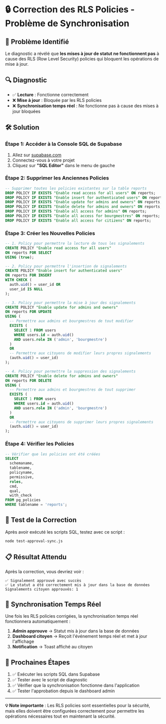 # 🔒 Correction des RLS Policies - Problème de Synchronisation

## 🚨 Problème Identifié

Le diagnostic a révélé que **les mises à jour de statut ne fonctionnent pas** à cause des RLS (Row Level Security) policies qui bloquent les opérations de mise à jour.

## 🔍 Diagnostic

- ✅ **Lecture** : Fonctionne correctement
- ❌ **Mise à jour** : Bloquée par les RLS policies
- ❌ **Synchronisation temps réel** : Ne fonctionne pas à cause des mises à jour bloquées

## 🛠️ Solution

### Étape 1: Accéder à la Console SQL de Supabase

1. Allez sur [supabase.com](https://supabase.com)
2. Connectez-vous à votre projet
3. Cliquez sur **"SQL Editor"** dans le menu de gauche

### Étape 2: Supprimer les Anciennes Policies

```sql
-- Supprimer toutes les policies existantes sur la table reports
DROP POLICY IF EXISTS "Enable read access for all users" ON reports;
DROP POLICY IF EXISTS "Enable insert for authenticated users" ON reports;
DROP POLICY IF EXISTS "Enable update for admins and owners" ON reports;
DROP POLICY IF EXISTS "Enable delete for admins and owners" ON reports;
DROP POLICY IF EXISTS "Enable all access for admins" ON reports;
DROP POLICY IF EXISTS "Enable all access for bourgmestres" ON reports;
DROP POLICY IF EXISTS "Enable all access for citizens" ON reports;
```

### Étape 3: Créer les Nouvelles Policies

```sql
-- 1. Policy pour permettre la lecture de tous les signalements
CREATE POLICY "Enable read access for all users" 
ON reports FOR SELECT 
USING (true);

-- 2. Policy pour permettre l'insertion de signalements
CREATE POLICY "Enable insert for authenticated users" 
ON reports FOR INSERT 
WITH CHECK (
  auth.uid() = user_id OR 
  user_id IS NULL
);

-- 3. Policy pour permettre la mise à jour des signalements
CREATE POLICY "Enable update for admins and owners" 
ON reports FOR UPDATE 
USING (
  -- Permettre aux admins et bourgmestres de tout modifier
  EXISTS (
    SELECT 1 FROM users 
    WHERE users.id = auth.uid() 
    AND users.role IN ('admin', 'bourgmestre')
  )
  OR
  -- Permettre aux citoyens de modifier leurs propres signalements
  (auth.uid() = user_id)
);

-- 4. Policy pour permettre la suppression des signalements
CREATE POLICY "Enable delete for admins and owners" 
ON reports FOR DELETE 
USING (
  -- Permettre aux admins et bourgmestres de tout supprimer
  EXISTS (
    SELECT 1 FROM users 
    WHERE users.id = auth.uid() 
    AND users.role IN ('admin', 'bourgmestre')
  )
  OR
  -- Permettre aux citoyens de supprimer leurs propres signalements
  (auth.uid() = user_id)
);
```

### Étape 4: Vérifier les Policies

```sql
-- Vérifier que les policies ont été créées
SELECT 
  schemaname,
  tablename,
  policyname,
  permissive,
  roles,
  cmd,
  qual,
  with_check
FROM pg_policies 
WHERE tablename = 'reports';
```

## 🧪 Test de la Correction

Après avoir exécuté les scripts SQL, testez avec ce script :

```bash
node test-approval-sync.js
```

## 📋 Résultat Attendu

Après la correction, vous devriez voir :

```
✅ Signalement approuvé avec succès
✅ Le statut a été correctement mis à jour dans la base de données
Signalements citoyen approuvés: 1
```

## 🔄 Synchronisation Temps Réel

Une fois les RLS policies corrigées, la synchronisation temps réel fonctionnera automatiquement :

1. **Admin approuve** → Statut mis à jour dans la base de données
2. **Dashboard citoyen** → Reçoit l'événement temps réel et met à jour l'affichage
3. **Notification** → Toast affiché au citoyen

## 🚀 Prochaines Étapes

1. ✅ Exécuter les scripts SQL dans Supabase
2. ✅ Tester avec le script de diagnostic
3. ✅ Vérifier que la synchronisation fonctionne dans l'application
4. ✅ Tester l'approbation depuis le dashboard admin

---

**💡 Note importante** : Les RLS policies sont essentielles pour la sécurité, mais elles doivent être configurées correctement pour permettre les opérations nécessaires tout en maintenant la sécurité. 